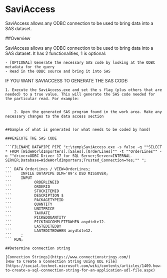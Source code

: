 # SaviAccess
SaviAccess allows any ODBC connection to be used to bring data into a SAS dataset. 

##Overview

SaviAccess allows any ODBC connection to be used to bring data into a SAS dataset. It has 2 functionalities, 1 is optional:

	- [OPTIONAL] Generate the necessary SAS code by looking at the ODBC metadata for the query
	- Read in the ODBC source and bring it into SAS


IF YOU WANT SAVIACCESS TO GENERATE THE SAS CODE:

	1. Execute the SaviAccess.exe and set the s flag (plus others that are needed) to a true value. This will generate the SAS code needed for the particular read. For example:

```SaviAccess.exe -q "SELECT * FROM [WideWorldImporters].[Sales].[OrderLines]" -t "OrderLines" -o "driver=ODBC Driver 17 for SQL Server;Server=INTERNAL-SERVER;Database=WideWorldImporters;Trusted_Connection=Yes;" -s true -w "c:\temp\SaviAccess\work"

	2. Open the generated SAS program found in the work area. Make any necessary changes to the data access section


##Sample of what is generated (or what needs to be coded by hand) 

###EXECUTE THE SAS CODE

```FILENAME DATAPIPE PIPE "c:\temp\SaviAccess.exe -s false -q ""SELECT * FROM [WideWorldImporters].[Sales].[OrderLines]"" -t ""OrderLines"" -o ""driver=ODBC Driver 17 for SQL Server;Server=INTERNAL-SERVER;Database=WideWorldImporters;Trusted_Connection=Yes;"" ";

``` DATA OrderLines / VIEW=OrderLines;
```	   INFILE DATAPIPE DLM='09'x DSD MISSOVER;
```	   INPUT
```			 ORDERLINEID 
```			 ORDERID 
```			 STOCKITEMID 
```			 DESCRIPTION $
```			 PACKAGETYPEID 
```			 QUANTITY 
```			 UNITPRICE 
```			 TAXRATE 
```			 PICKEDQUANTITY 
```			 PICKINGCOMPLETEDWHEN anydtdte12.
```			 LASTEDITEDBY 
```			 LASTEDITEDWHEN anydtdte12.
```	   ;
```	RUN;

##Determine connection string 

[Connection Strings](https://www.connectionstrings.com/)
[How to Create a Connection String Using UDL File](https://social.technet.microsoft.com/wiki/contents/articles/1409.how-to-create-a-sql-connection-string-for-an-application-udl-file.aspx)

